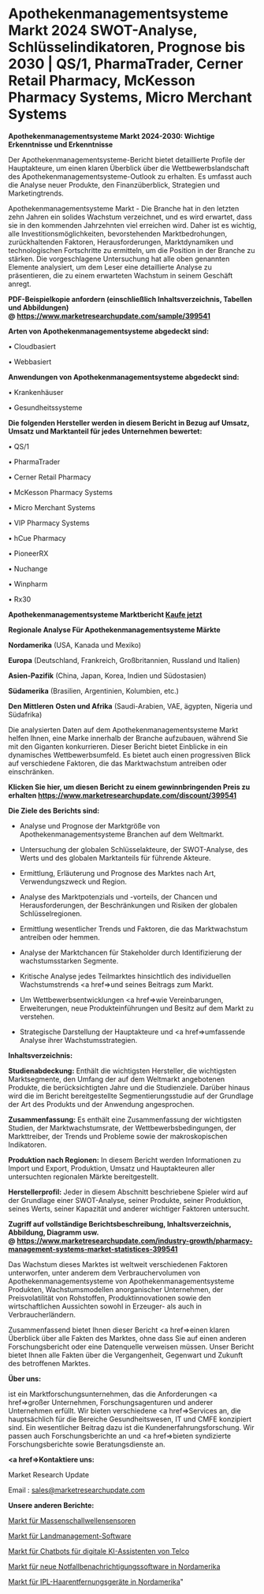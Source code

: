 # Apothekenmanagementsysteme Markt 2024 SWOT-Analyse, Schlüsselindikatoren, Prognose bis 2030 | QS/1, PharmaTrader, Cerner Retail Pharmacy, McKesson Pharmacy Systems, Micro Merchant Systems

<strong>Apothekenmanagementsysteme Markt 2024-2030: Wichtige Erkenntnisse und Erkenntnisse</strong>

Der Apothekenmanagementsysteme-Bericht bietet detaillierte Profile der Hauptakteure, um einen klaren Überblick über die Wettbewerbslandschaft des Apothekenmanagementsysteme-Outlook zu erhalten. Es umfasst auch die Analyse neuer Produkte, den Finanzüberblick, Strategien und Marketingtrends.

Apothekenmanagementsysteme Markt - Die Branche hat in den letzten zehn Jahren ein solides Wachstum verzeichnet, und es wird erwartet, dass sie in den kommenden Jahrzehnten viel erreichen wird. Daher ist es wichtig, alle Investitionsmöglichkeiten, bevorstehenden Marktbedrohungen, zurückhaltenden Faktoren, Herausforderungen, Marktdynamiken und technologischen Fortschritte zu ermitteln, um die Position in der Branche zu stärken. Die vorgeschlagene Untersuchung hat alle oben genannten Elemente analysiert, um dem Leser eine detaillierte Analyse zu präsentieren, die zu einem erwarteten Wachstum in seinem Geschäft anregt.

<strong><b>PDF-Beispielkopie anfordern (einschließlich Inhaltsverzeichnis, Tabellen und Abbildungen) @ </b></strong><strong><a href=https://www.marketresearchupdate.com/sample/399541><strong>https://www.marketresearchupdate.com/sample/399541</u></a></strong></strong>

<strong>Arten von Apothekenmanagementsysteme abgedeckt sind:</strong>

• Cloudbasiert

• Webbasiert

<strong>Anwendungen von Apothekenmanagementsysteme abgedeckt sind:</strong>

• Krankenhäuser

• Gesundheitssysteme

<strong>Die folgenden Hersteller werden in diesem Bericht in Bezug auf Umsatz, Umsatz und Marktanteil für jedes Unternehmen bewertet:</strong>

• QS/1

• PharmaTrader

• Cerner Retail Pharmacy

• McKesson Pharmacy Systems

• Micro Merchant Systems

• VIP Pharmacy Systems

• hCue Pharmacy

• PioneerRX

• Nuchange

• Winpharm

• Rx30

<strong>Apothekenmanagementsysteme Marktbericht <a href=https://www.marketresearchupdate.com/buynow/399541>Kaufe jetzt</a></strong>

<strong>Regionale Analyse Für Apothekenmanagementsysteme Märkte</strong>

<strong>Nordamerika</strong> (USA, Kanada und Mexiko)

<strong>Europa</strong> (Deutschland, Frankreich, Großbritannien, Russland und Italien)

<strong>Asien-Pazifik</strong> (China, Japan, Korea, Indien und Südostasien)

<strong>Südamerika</strong> (Brasilien, Argentinien, Kolumbien, etc.)

<strong>Den Mittleren</strong> <strong>Osten und Afrika</strong> (Saudi-Arabien, VAE, ägypten, Nigeria und Südafrika)

Die analysierten Daten auf dem Apothekenmanagementsysteme Markt helfen Ihnen, eine Marke innerhalb der Branche aufzubauen, während Sie mit den Giganten konkurrieren. Dieser Bericht bietet Einblicke in ein dynamisches Wettbewerbsumfeld. Es bietet auch einen progressiven Blick auf verschiedene Faktoren, die das Marktwachstum antreiben oder einschränken.

<strong>Klicken Sie hier, um diesen Bericht zu einem gewinnbringenden Preis zu erhalten
</strong><strong><a href=https://www.marketresearchupdate.com/discount/399541>https://www.marketresearchupdate.com/discount/399541</b></u></strong></a>

<strong>Die Ziele des Berichts sind:</strong>

- Analyse und Prognose der Marktgröße von Apothekenmanagementsysteme Branchen auf dem Weltmarkt.

- Untersuchung der globalen Schlüsselakteure, der SWOT-Analyse, des Werts und des globalen Marktanteils für führende Akteure.

- Ermittlung, Erläuterung und Prognose des Marktes nach Art, Verwendungszweck und Region.

- Analyse des Marktpotenzials und -vorteils, der Chancen und Herausforderungen, der Beschränkungen und Risiken der globalen Schlüsselregionen.

- Ermittlung wesentlicher Trends und Faktoren, die das Marktwachstum antreiben oder hemmen.

- Analyse der Marktchancen für Stakeholder durch Identifizierung der wachstumsstarken Segmente.

- Kritische Analyse jedes Teilmarktes hinsichtlich des individuellen Wachstumstrends <a href=>und</a> seines Beitrags zum Markt.

- Um Wettbewerbsentwicklungen <a href=>wie</a> Vereinbarungen, Erweiterungen, neue Produkteinführungen und Besitz auf dem Markt zu verstehen.

- Strategische Darstellung der Hauptakteure und <a href=>umfas</a>sende Analyse ihrer Wachstumsstrategien.

<strong>Inhaltsverzeichnis:</strong>

<strong>Studienabdeckung:</strong> Enthält die wichtigsten Hersteller, die wichtigsten Marktsegmente, den Umfang der auf dem Weltmarkt angebotenen Produkte, die berücksichtigten Jahre und die Studienziele. Darüber hinaus wird die im Bericht bereitgestellte Segmentierungsstudie auf der Grundlage der Art des Produkts und der Anwendung angesprochen.

<strong>Zusammenfassung:</strong> Es enthält eine Zusammenfassung der wichtigsten Studien, der Marktwachstumsrate, der Wettbewerbsbedingungen, der Markttreiber, der Trends und Probleme sowie der makroskopischen Indikatoren.

<strong>Produktion nach Regionen:</strong> In diesem Bericht werden Informationen zu Import und Export, Produktion, Umsatz und Hauptakteuren aller untersuchten regionalen Märkte bereitgestellt.

<strong>Herstellerprofil:</strong> Jeder in diesem Abschnitt beschriebene Spieler wird auf der Grundlage einer SWOT-Analyse, seiner Produkte, seiner Produktion, seines Werts, seiner Kapazität und anderer wichtiger Faktoren untersucht.

<strong><b>Zugriff auf vollständige Berichtsbeschreibung, Inhaltsverzeichnis, Abbildung, Diagramm usw. @ </b></strong><strong><a href=https://www.marketresearchupdate.com/industry-growth/pharmacy-management-systems-market-statistices-399541>https://www.marketresearchupdate.com/industry-growth/pharmacy-management-systems-market-statistices-399541</a></strong>

Das Wachstum dieses Marktes ist weltweit verschiedenen Faktoren unterworfen, unter anderem dem Verbrauchervolumen von Apothekenmanagementsysteme von Apothekenmanagementsysteme Produkten, Wachstumsmodellen anorganischer Unternehmen, der Preisvolatilität von Rohstoffen, Produktinnovationen sowie den wirtschaftlichen Aussichten sowohl in Erzeuger- als auch in Verbraucherländern.

Zusammenfassend bietet Ihnen dieser Bericht <a href=>einen</a> klaren Überblick über alle Fakten des Marktes, ohne dass Sie auf einen anderen Forschungsbericht oder eine Datenquelle verweisen müssen. Unser Bericht bietet Ihnen alle Fakten über die Vergangenheit, Gegenwart und Zukunft des betroffenen Marktes.

<strong>Über uns:</strong>

 ist ein Marktforschungsunternehmen, das die Anforderungen <a href=>großer</a> Unternehmen, Forschungsagenturen und anderer Unternehmen erfüllt. Wir bieten verschiedene <a href=>Services</a> an, die hauptsächlich für die Bereiche Gesundheitswesen, IT und CMFE konzipiert sind. Ein wesentlicher Beitrag dazu ist die Kundenerfahrungsforschung. Wir passen auch Forschungsberichte an und <a href=>bieten</a> syndizierte Forschungsberichte sowie Beratungsdienste an.

<strong><a href=>Kontaktiere uns:</a></strong>

Market Research Update

Email : sales@marketresearchupdate.com

<strong>Unsere anderen Berichte:</strong>

<a href=https://www.linkedin.com/pulse/bulk-acoustic-wave-sensors-market-2023-challenges-business>Markt für Massenschallwellensensoren</a>

<a href=https://www.linkedin.com/pulse/land-management-software-market-size-1f>Markt für Landmanagement-Software</a>

<a href=https://www.linkedin.com/pulse/telco-digital-ai-assistants-chatbots-market>Markt für Chatbots für digitale KI-Assistenten von Telco</a>

<a href=https://www.linkedin.com/pulse/north-america-new-emergency-notification-software-market>Markt für neue Notfallbenachrichtigungssoftware in Nordamerika</a>

<a href=https://www.linkedin.com/pulse/north-america-ipl-hair-removal-devices-market>Markt für IPL-Haarentfernungsgeräte in Nordamerika</a>"
